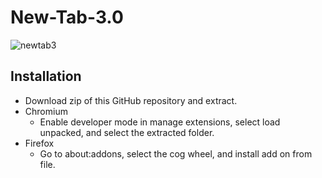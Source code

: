 # New-Tab-3.0
![newtab3](https://github.com/user-attachments/assets/782908ab-18e6-44e9-a86f-363d44105ec8)
## Installation
  - Download zip of this GitHub repository and extract.
  - Chromium
    - Enable developer mode in manage extensions, select load unpacked, and select the extracted folder.
  - Firefox
    - Go to about:addons, select the cog wheel, and install add on from file.

